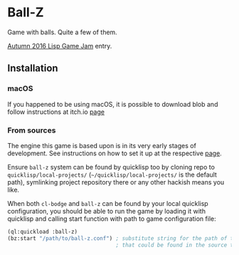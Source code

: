 # Ball-Z

Game with balls. Quite a few of them.

[Autumn 2016 Lisp Game Jam](https://itch.io/jam/autumn-2016-lisp-game-jam) entry.


## Installation

### macOS
If you happened to be using macOS, it is possible to download blob and follow instructions
at itch.io [page](https://borodust.itch.io/ball-z)


### From sources
The engine this game is based upon is in its very early stages of development. See instructions
on how to set it up at the respective [page](https://github.com/borodust/cl-bodge).

Ensure `ball-z` system can be found by quicklisp too by cloning repo to
`quicklisp/local-projects/` (`~/quicklisp/local-projects/` is the default path),
symlinking project repository there or any other hackish means you like.

When both `cl-bodge` and `ball-z` can be found by your local quicklisp configuration,
you should be able to run the game by loading it with quicklisp and calling start
function with path to game configuration file:
```lisp
(ql:quickload :ball-z)
(bz:start "/path/to/ball-z.conf") ; substitute string for the path of the `ball-z.conf`
                                  ; that could be found in the source tree
```